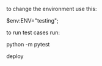 to change the environment use this:

$env:ENV="testing";

to run test cases run:

python -m pytest

deploy